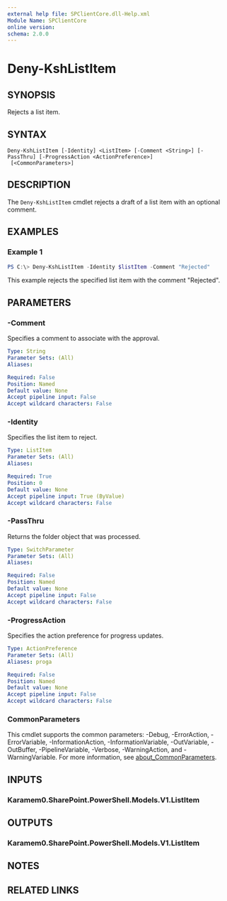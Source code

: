 ```yaml
---
external help file: SPClientCore.dll-Help.xml
Module Name: SPClientCore
online version:
schema: 2.0.0
---
```


# Deny-KshListItem

## SYNOPSIS
Rejects a list item.

## SYNTAX

```
Deny-KshListItem [-Identity] <ListItem> [-Comment <String>] [-PassThru] [-ProgressAction <ActionPreference>]
 [<CommonParameters>]
```

## DESCRIPTION
The `Deny-KshListItem` cmdlet rejects a draft of a list item with an optional comment.

## EXAMPLES

### Example 1
```powershell
PS C:\> Deny-KshListItem -Identity $listItem -Comment "Rejected"
```

This example rejects the specified list item with the comment "Rejected".

## PARAMETERS

### -Comment
Specifies a comment to associate with the approval.

```yaml
Type: String
Parameter Sets: (All)
Aliases:

Required: False
Position: Named
Default value: None
Accept pipeline input: False
Accept wildcard characters: False
```

### -Identity
Specifies the list item to reject.

```yaml
Type: ListItem
Parameter Sets: (All)
Aliases:

Required: True
Position: 0
Default value: None
Accept pipeline input: True (ByValue)
Accept wildcard characters: False
```

### -PassThru
Returns the folder object that was processed.

```yaml
Type: SwitchParameter
Parameter Sets: (All)
Aliases:

Required: False
Position: Named
Default value: None
Accept pipeline input: False
Accept wildcard characters: False
```

### -ProgressAction
Specifies the action preference for progress updates.

```yaml
Type: ActionPreference
Parameter Sets: (All)
Aliases: proga

Required: False
Position: Named
Default value: None
Accept pipeline input: False
Accept wildcard characters: False
```

### CommonParameters
This cmdlet supports the common parameters: -Debug, -ErrorAction, -ErrorVariable, -InformationAction, -InformationVariable, -OutVariable, -OutBuffer, -PipelineVariable, -Verbose, -WarningAction, and -WarningVariable. For more information, see [about_CommonParameters](http://go.microsoft.com/fwlink/?LinkID=113216).

## INPUTS

### Karamem0.SharePoint.PowerShell.Models.V1.ListItem
## OUTPUTS

### Karamem0.SharePoint.PowerShell.Models.V1.ListItem
## NOTES

## RELATED LINKS


